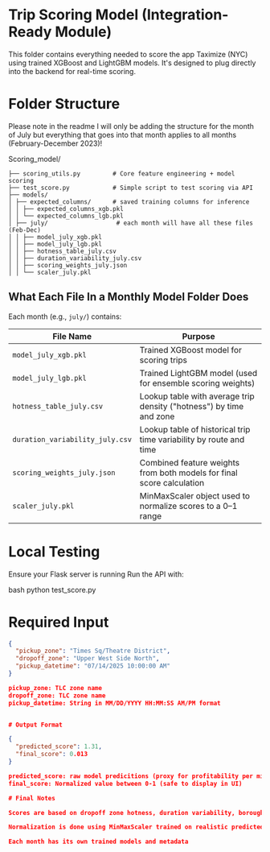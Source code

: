 #  Trip Scoring Model (Integration-Ready Module)

This folder contains everything needed to score the app Taximize (NYC) using trained XGBoost and LightGBM models. It's designed to plug directly into the backend for real-time scoring.

# Folder Structure

Please note in the readme I will only be adding the structure for the month of July but everything that goes into that month applies to all months (February-December 2023)! 

Scoring_model/

```
├── scoring_utils.py         # Core feature engineering + model scoring
├── test_score.py            # Simple script to test scoring via API
├── models/
│ ├── expected_columns/      # saved training columns for inference
│ │ ├── expected_columns_xgb.pkl  
│ │ └── expected_columns_lgb.pkl
│ ├── july/                   # each month will have all these files (Feb-Dec)
│ │ ├── model_july_xgb.pkl
│ │ ├── model_july_lgb.pkl
│ │ ├── hotness_table_july.csv
│ │ ├── duration_variability_july.csv
│ │ ├── scoring_weights_july.json
│ │ └── scaler_july.pkl

```
## What Each File In a Monthly Model Folder Does
Each month (e.g., `july/`) contains:

| File Name                       | Purpose                                                                  |
|---------------------------------|--------------------------------------------------------------------------|
| `model_july_xgb.pkl`            | Trained XGBoost model for scoring trips                                  |
| `model_july_lgb.pkl`            | Trained LightGBM model (used for ensemble scoring weights)               |
| `hotness_table_july.csv`        | Lookup table with average trip density ("hotness") by time and zone      |
| `duration_variability_july.csv` | Lookup table of historical trip time variability by route and time       |
| `scoring_weights_july.json`     | Combined feature weights from both models for final score calculation    |
| `scaler_july.pkl`               | MinMaxScaler object used to normalize scores to a 0–1 range              |


# Local Testing

Ensure your Flask server is running
Run the API with: 

bash
python test_score.py

# Required Input 

```json
{
  "pickup_zone": "Times Sq/Theatre District",
  "dropoff_zone": "Upper West Side North",
  "pickup_datetime": "07/14/2025 10:00:00 AM"
}

pickup_zone: TLC zone name
dropoff_zone: TLC zone name 
pickup_datetime: String in MM/DD/YYYY HH:MM:SS AM/PM format


# Output Format

{
  "predicted_score": 1.31,
  "final_score": 0.013
}

predicted_score: raw model predicitions (proxy for profitability per minute)
final_score: Normalized value between 0-1 (safe to display in UI)

# Final Notes 

Scores are based on dropoff zone hotness, duration variability, boroughs, and time of day features.

Normalization is done using MinMaxScaler trained on realistic predicted scores (excluding outliers)

Each month has its own trained models and metadata

